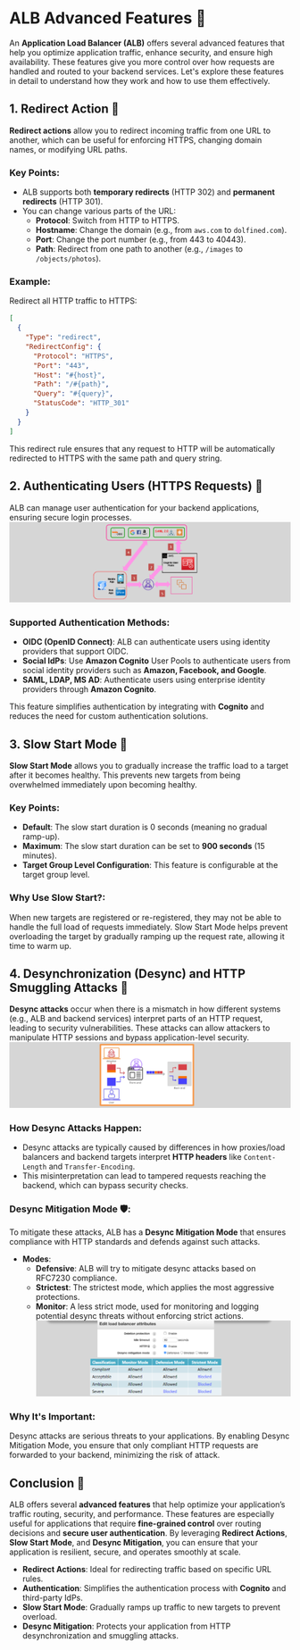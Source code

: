 # **ALB Advanced Features 🚀**

An **Application Load Balancer (ALB)** offers several advanced features that help you optimize application traffic, enhance security, and ensure high availability. These features give you more control over how requests are handled and routed to your backend services. Let's explore these features in detail to understand how they work and how to use them effectively.

## **1. Redirect Action 🔄**

**Redirect actions** allow you to redirect incoming traffic from one URL to another, which can be useful for enforcing HTTPS, changing domain names, or modifying URL paths.

### **Key Points**:

- ALB supports both **temporary redirects** (HTTP 302) and **permanent redirects** (HTTP 301).
- You can change various parts of the URL:
  - **Protocol**: Switch from HTTP to HTTPS.
  - **Hostname**: Change the domain (e.g., from `aws.com` to `dolfined.com`).
  - **Port**: Change the port number (e.g., from 443 to 40443).
  - **Path**: Redirect from one path to another (e.g., `/images` to `/objects/photos`).

### **Example**:

Redirect all HTTP traffic to HTTPS:

```json
[
  {
    "Type": "redirect",
    "RedirectConfig": {
      "Protocol": "HTTPS",
      "Port": "443",
      "Host": "#{host}",
      "Path": "/#{path}",
      "Query": "#{query}",
      "StatusCode": "HTTP_301"
    }
  }
]
```

This redirect rule ensures that any request to HTTP will be automatically redirected to HTTPS with the same path and query string.

## **2. Authenticating Users (HTTPS Requests) 🔐**

ALB can manage user authentication for your backend applications, ensuring secure login processes.
![Authenticating Users (HTTPS requests)](images/alb-authentication.png)

### **Supported Authentication Methods**:

- **OIDC (OpenID Connect)**: ALB can authenticate users using identity providers that support OIDC.
- **Social IdPs**: Use **Amazon Cognito** User Pools to authenticate users from social identity providers such as **Amazon, Facebook, and Google**.
- **SAML, LDAP, MS AD**: Authenticate users using enterprise identity providers through **Amazon Cognito**.

This feature simplifies authentication by integrating with **Cognito** and reduces the need for custom authentication solutions.

## **3. Slow Start Mode 🐢**

**Slow Start Mode** allows you to gradually increase the traffic load to a target after it becomes healthy. This prevents new targets from being overwhelmed immediately upon becoming healthy.

### **Key Points**:

- **Default**: The slow start duration is 0 seconds (meaning no gradual ramp-up).
- **Maximum**: The slow start duration can be set to **900 seconds** (15 minutes).
- **Target Group Level Configuration**: This feature is configurable at the target group level.

### **Why Use Slow Start?**:

When new targets are registered or re-registered, they may not be able to handle the full load of requests immediately. Slow Start Mode helps prevent overloading the target by gradually ramping up the request rate, allowing it time to warm up.

## **4. Desynchronization (Desync) and HTTP Smuggling Attacks 🚨**

**Desync attacks** occur when there is a mismatch in how different systems (e.g., ALB and backend services) interpret parts of an HTTP request, leading to security vulnerabilities. These attacks can allow attackers to manipulate HTTP sessions and bypass application-level security.
![alt text](images/desync-attacks.png)

### **How Desync Attacks Happen**:

- Desync attacks are typically caused by differences in how proxies/load balancers and backend targets interpret **HTTP headers** like `Content-Length` and `Transfer-Encoding`.
- This misinterpretation can lead to tampered requests reaching the backend, which can bypass security checks.

### **Desync Mitigation Mode 🛡️**:

To mitigate these attacks, ALB has a **Desync Mitigation Mode** that ensures compliance with HTTP standards and defends against such attacks.

- **Modes**:
  - **Defensive**: ALB will try to mitigate desync attacks based on RFC7230 compliance.
  - **Strictest**: The strictest mode, which applies the most aggressive protections.
  - **Monitor**: A less strict mode, used for monitoring and logging potential desync threats without enforcing strict actions.
    ![Desync Mitigation Mode](images/desync-mitigation-mode.png)

### **Why It's Important**:

Desync attacks are serious threats to your applications. By enabling Desync Mitigation Mode, you ensure that only compliant HTTP requests are forwarded to your backend, minimizing the risk of attack.

## **Conclusion 🎯**

ALB offers several **advanced features** that help optimize your application’s traffic routing, security, and performance. These features are especially useful for applications that require **fine-grained control** over routing decisions and **secure user authentication**. By leveraging **Redirect Actions**, **Slow Start Mode**, and **Desync Mitigation**, you can ensure that your application is resilient, secure, and operates smoothly at scale.

- **Redirect Actions**: Ideal for redirecting traffic based on specific URL rules.
- **Authentication**: Simplifies the authentication process with **Cognito** and third-party IdPs.
- **Slow Start Mode**: Gradually ramps up traffic to new targets to prevent overload.
- **Desync Mitigation**: Protects your application from HTTP desynchronization and smuggling attacks.
